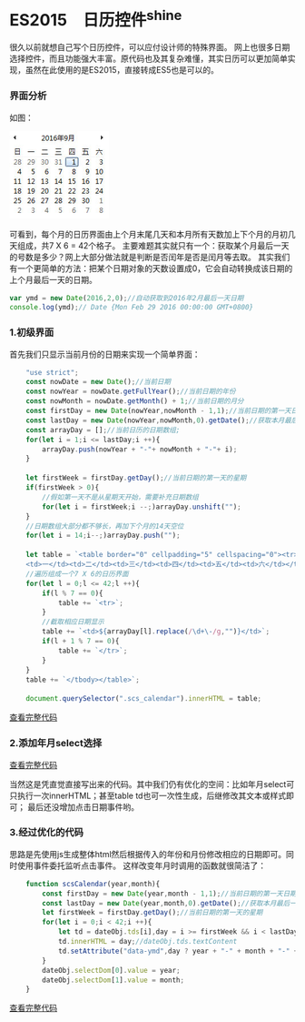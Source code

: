 # ES2015　日历控件<sup>shine</sup>

很久以前就想自己写个日历控件，可以应付设计师的特殊界面。
网上也很多日期选择控件，而且功能强大丰富。原代码也及其复杂难懂，其实日历可以更加简单实现，虽然在此使用的是ES2015，直接转成ES5也是可以的。

### 界面分析

如图：

![image](https://github.com/scscms/scs-calendar/raw/master/calendar.jpg)

可看到，每个月的日历界面由上个月末尾几天和本月所有天数加上下个月的月初几天组成，共7 X 6 = 42个格子。
主要难题其实就只有一个：获取某个月最后一天的号数是多少？网上大部分做法就是判断是否闰年是否是闰月等去取。
其实我们有一个更简单的方法：把某个日期对象的天数设置成0，它会自动转换成该日期的上个月最后一天的日期。
```javascript
var ymd = new Date(2016,2,0);//自动获取到2016年2月最后一天日期
console.log(ymd);// Date {Mon Feb 29 2016 00:00:00 GMT+0800}
```

### 1.初级界面
首先我们只显示当前月份的日期来实现一个简单界面：
```javascript
	"use strict";
    const nowDate = new Date();//当前日期
    const nowYear = nowDate.getFullYear();//当前日期的年份
    const nowMonth = nowDate.getMonth() + 1;//当前日期的月分
    const firstDay = new Date(nowYear,nowMonth - 1,1);//当前日期的第一天日期
    const lastDay = new Date(nowYear,nowMonth,0).getDate();//获取本月最后一天的号数
    const arrayDay = [];//当前日历的日期数组;
    for(let i = 1;i <= lastDay;i ++){
        arrayDay.push(nowYear + "-"+ nowMonth + "-"+ i);
    }

    let firstWeek = firstDay.getDay();//当前日期的第一天的星期
    if(firstWeek > 0){
        //假如第一天不是从星期天开始，需要补充日期数组
        for(let i = firstWeek;i --;)arrayDay.unshift("");
    }
    //日期数组大部分都不够长，再加下个月的14天空位
    for(let i = 14;i--;)arrayDay.push("");

    let table = `<table border="0" cellpadding="5" cellspacing="0"><tr><td>日</td>
    <td>一</td><td>二</td><td>三</td><td>四</td><td>五</td><td>六</td></tr><tbody>`;
    //遍历组成一个7 X 6的日历界面
    for(let l = 0;l <= 42;l ++){
        if(l % 7 == 0){
            table += `<tr>`;
        }
        //截取相应日期显示
        table += `<td>${arrayDay[l].replace(/\d+\-/g,"")}</td>`;
        if(l + 1 % 7 == 0){
            table += `</tr>`;
        }
    }
    table += `</tbody></table>`;

    document.querySelector(".scs_calendar").innerHTML = table;
```
[查看完整代码](index.html)

### 2.添加年月select选择

[查看完整代码](index2.html)

当然这是凭直觉直接写出来的代码。其中我们仍有优化的空间：比如年月select可只执行一次innerHTML；甚至table td也可一次性生成，后继修改其文本或样式即可；
最后还没增加点击日期事件哟。

### 3.经过优化的代码

思路是先使用js生成整体html然后根据传入的年份和月份修改相应的日期即可。同时使用事件委托监听点击事件。
这样改变年月时调用的函数就很简洁了：
```javascript
    function scsCalendar(year,month){
        const firstDay = new Date(year,month - 1,1);//当前日期的第一天日期
        const lastDay = new Date(year,month,0).getDate();//获取本月最后一天的号数
        let firstWeek = firstDay.getDay();//当前日期的第一天的星期
        for(let i = 0;i < 42;i ++){
            let td = dateObj.tds[i],day = i >= firstWeek && i < lastDay + firstWeek ? i - firstWeek + 1 : "";
            td.innerHTML = day;//dateObj.tds.textContent
            td.setAttribute("data-ymd",day ? year + "-" + month + "-" + ("0" + day).slice(-2) :"");
        }
        dateObj.selectDom[0].value = year;
        dateObj.selectDom[1].value = month;
    }
```
[查看完整代码](index3.html)